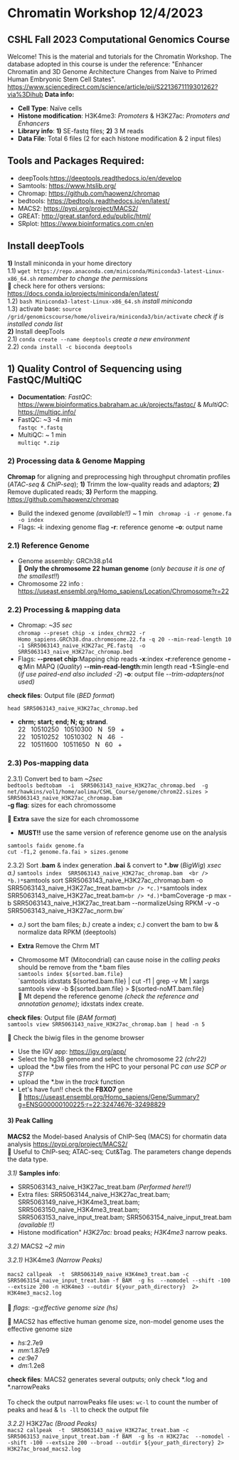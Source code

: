 # Chromatin Workshop  12/4/2023

## CSHL Fall 2023 Computational Genomics Course
Welcome! This is the material and tutorials for the Chromatin Workshop.
The database adopted in this course is under the reference: "Enhancer Chromatin and 3D Genome Architecture Changes from Naive to Primed Human Embryonic Stem Cell States". https://www.sciencedirect.com/science/article/pii/S2213671119301262?via%3Dihub
**Data info:**
- **Cell Type**: Naïve cells
- **Histone modification**: H3K4me3: *Promoters* & H3K27ac: *Promoters and Enhancers*
- **Library info**: **1)** SE-fastq files; **2)** 3 M reads
- **Data File**: Total 6 files (2 for each histone modification & 2 input files)
##

## Tools and Packages Required: <br />
- deepTools:https://deeptools.readthedocs.io/en/develop  <br />
- Samtools: https://www.htslib.org/  <br />
- Chromap: https://github.com/haowenz/chromap <br />
- bedtools: https://bedtools.readthedocs.io/en/latest/  <br />
- MACS2: https://pypi.org/project/MACS2/  <br />
- GREAT: http://great.stanford.edu/public/html/  <br />
- SRplot: https://www.bioinformatics.com.cn/en  <br />

## Install deepTools <br />
**1)** Install miniconda in your home directory <br />
1.1) `wget https://repo.anaconda.com/miniconda/Miniconda3-latest-Linux-x86_64.sh` *remember to change the permissions* <br />
&#x1F538; check here for others versions: https://docs.conda.io/projects/miniconda/en/latest/ <br />
 1.2) `bash Miniconda3-latest-Linux-x86_64.sh` *install miniconda* <br />
 1.3) activate base: `source /grid/genomicscourse/home/oliveira/miniconda3/bin/activate` *check if is installed conda list* <br />
 **2)** Install deepTools <br />
 2.1) `conda create --name deeptools` *create a new environment* <br />
 2.2) `conda install -c bioconda deeptools` <br /> 
 
## 1) Quality Control of Sequencing using FastQC/MultiQC
- **Documentation**: *FastQC*: https://www.bioinformatics.babraham.ac.uk/projects/fastqc/ & *MultiQC*: https://multiqc.info/
- FastQC: ~3 -4 min <br /> 
`fastqc *.fastq`
- MultiQC: ~ 1 min <br />
`multiqc *.zip`

### 2) Processing data & Genome Mapping
**Chromap** for aligning and preprocessing high throughput chromatin profiles (*ATAC-seq & ChIP-seq*); **1)** Trimm the low-quality reads and adaptors; **2)** Remove duplicated reads; **3)** Perform the mapping. https://github.com/haowenz/chromap <br />

- Build the indexed genome *(available!!)* ~ 1 min
` chromap -i -r genome.fa -o index`
- Flags:
**-i**: indexing genome flag 
**-r**: reference genome
**-o**: output name

### 2.1) Reference Genome
- Genome assembly: GRCh38.p14 <br />
&#x1F538; **Only the chromosome 22 human genome** (*only because it is one of the smallest!!*)
- Chromosome 22 info : https://useast.ensembl.org/Homo_sapiens/Location/Chromosome?r=22 <br />

### 2.2) Processing & mapping data 
- Chromap: *~35 sec* <br />
`chromap --preset chip -x index_chrm22 -r Homo_sapiens.GRCh38.dna.chromosome.22.fa -q 20 --min-read-length 10   -1 SRR5063143_naive_H3K27ac_PE.fastq  -o  SRR5063143_naive_H3K27ac_chromap.bed` <br />
- Flags:
**--preset chip**:Mapping chip reads
**-x**:index 
**-r**:reference genome 
**-q**:Min MAPQ (*Quality*)
**--min-read-length**:min length read
**-1**:Single-end (*if use paired-end also included -2*) 
**-o**: output file
*--trim-adapters(not used)*

**check files**: Output file (*BED format*) <br /> 

`head SRR5063143_naive_H3K27ac_chromap.bed` <br />
- **chrm; start; end; N; q; strand**. <br />
22 &nbsp; 10510250 &nbsp; 10510300 &nbsp; N &nbsp; 59 &nbsp; + <br /> 
22 &nbsp; 10510252 &nbsp; 10510302 &nbsp; N &nbsp; 46 &nbsp; - <br /> 
22 &nbsp; 10511600 &nbsp; 10511650 &nbsp; N &nbsp; 60 &nbsp; + <br /> 

### 2.3) Pos-mapping data 
2.3.1) Convert bed to bam *~2sec* <br /> 
`bedtools bedtobam  -i  SRR5063143_naive_H3K27ac_chromap.bed  -g net/hawkins/vol1/home/aolima/CSHL_Course/genome/chrom22.sizes > SRR5063143_naive_H3K27ac_chromap.bam` <br /> 
**-g flag**: sizes for each chromossome <br />

&#x1F539; **Extra** save the size for each chromossome  <br />
- **MUST!!** use the same version of reference genome use on the analysis <br />
```
samtools faidx genome.fa 
cut -f1,2 genome.fa.fai > sizes.genome
``` 

2.3.2) Sort .**bam** & index generation **.bai** & convert to ***.bw** (*BigWig*) *xsec*  <br />
*a.)* ` samtools index  SRR5063143_naive_H3K27ac_chromap.bam  <br />
*b.)* `samtools sort SRR5063143_naive_H3K27ac_chromap.bam  -o SRR5063143_naive_H3K27ac_treat.bam` <br />
*c.)* `samtools index SRR5063143_naive_H3K27ac_treat.bam` <br />
*d.)* `bamCoverage -p max -b SRR5063143_naive_H3K27ac_treat.bam  --normalizeUsing RPKM  -v  -o SRR5063143_naive_H3K27ac_norm.bw` <br />
- *a.)* sort the bam files; *b.)* create a index; *c.)* convert the bam to bw & normalize data RPKM (deeptools) <br />

- **Extra** Remove the Chrm MT <br />
- Chromosome MT (Mitocondrial) can cause noise in the *calling peaks* should be remove from the *.bam files  <br />
`samtools index ${sorted.bam.file}`  <br />
`samtools idxstats ${sorted.bam.file} | cut -f1 | grep -v Mt | xargs samtools view -b ${sorted.bam.file}  > ${sorted-noMT.bam.file}  <br />
 &#x1F538; Mt depend the reference genome *(check the reference and annotation genome)*; idxstats index create. <br />

 **check files**: Output file (*BAM format*) <br /> 
`samtools view SRR5063143_naive_H3K27ac_chromap.bam | head -n 5` <br />

 &#x1F539; Check the biwig files in the genome browser  <br />
- Use the IGV app: https://igv.org/app/  <br />
- Select the hg38 genome and select the chromosome 22 *(chr22)* <br />
- upload the *.bw files from the HPC to your personal PC *can use SCP or STFP*  <br />
- upload the *.bw in the *track* function  <br />
- Let's have fun!! check the **FBXO7** gene  <br />
  &#x1F539; https://useast.ensembl.org/Homo_sapiens/Gene/Summary?g=ENSG00000100225;r=22:32474676-32498829
 
#### 3) Peak Calling 
**MACS2** the Model-based Analysis of ChIP-Seq (MACS) for chormatin data analysis https://pypi.org/project/MACS2/ <br />
&#x1F538; Useful to ChIP-seq; ATAC-seq; Cut&Tag. The parameters change depends the data type.  <br />

*3.1)* **Samples info**:  <br />
- SRR5063143_naive_H3K27ac_treat.bam *(Performed here!!)*  <br />
- Extra files: SRR5063144_naive_H3K27ac_treat.bam; SRR5063149_naive_H3K4me3_treat.bam; SRR5063150_naive_H3K4me3_treat.bam; SRR5063153_naive_input_treat.bam; SRR5063154_naive_input_treat.bam *(available !!)*  <br />
- Histone modification" *H3K27ac:* broad peaks; *H3K4me3* narrow peaks. <br />   

*3.2)* MACS2 *~2 min* <br />  

*3.2.1)* H3K4me3 *(Narrow Peaks)*  <br />  
`macs2 callpeak  -t  SRR5063149_naive_H3K4me3_treat.bam -c SRR5063154_naive_input_treat.bam -f BAM  -g hs  --nomodel --shift -100 --extsize 200 -n H3K4me3 --outdir ${your_path_directory}  2> H3K4me3_macs2.log` <br />  
&#x1F538; *flags*: -g:*effective genome size (hs)* <br />  

&#x1F538; MACS2 has effective human genome size, non-model genome uses the effective genome size <br />  
- *hs*:2.7e9
- *mm*:1.87e9
- *ce*:9e7
- *dm*:1.2e8

**check files**: MACS2 generates several outputs; only check *.log and *.narrowPeaks <br />  
To check the output narrowPeaks file uses: `wc-l` to count the number of peaks and `head` & `ls -ll` to check the output file <br /> 

*3.2.2)* H3K27ac *(Broad Peaks)* <br /> 
`macs2 callpeak  -t  SRR5063143_naive_H3K27ac_treat.bam -c SRR5063153_naive_input_treat.bam -f BAM  -g hs -n H3K27ac  --nomodel --shift -100 --extsize 200 --broad --outdir ${your_path_directory} 2> H3K27ac_broad_macs2.log` <br /> 










  





